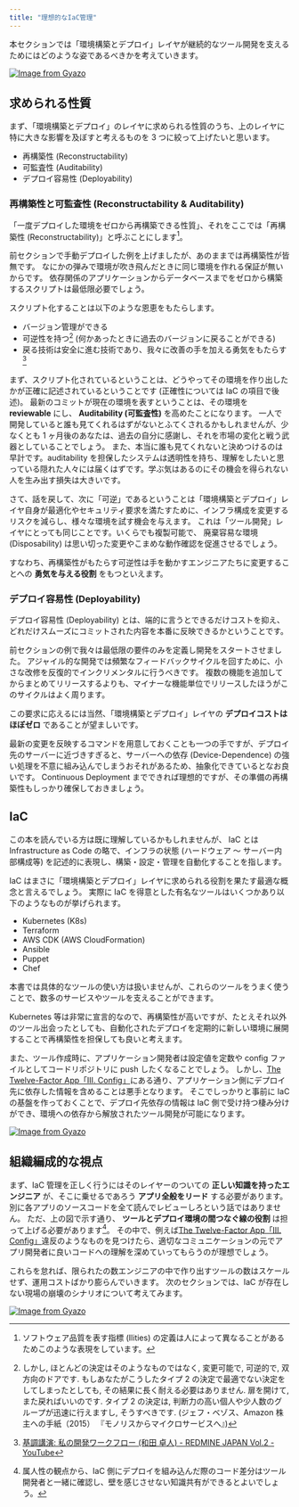 ```yaml
---
title: "理想的なIaC管理"
---
```


本セクションでは「環境構築とデプロイ」レイヤが継続的なツール開発を支えるためにはどのような姿であるべきかを考えていきます。

[![Image from Gyazo](https://i.gyazo.com/9be5519fd4f9e12bbf652ca7d1efcca0.png)](https://gyazo.com/9be5519fd4f9e12bbf652ca7d1efcca0)

## 求められる性質

まず、「環境構築とデプロイ」のレイヤに求められる性質のうち、上のレイヤに特に大きな影響を及ぼすと考えるものを 3 つに絞って上げたいと思います。

- 再構築性 (Reconstructability)
- 可監査性 (Auditability)
- デプロイ容易性 (Deployability)

### 再構築性と可監査性 (Reconstructability & Auditability)

「一度デプロイした環境をゼロから再構築できる性質」、それをここでは「再構築性 (Reconstructability)」と呼ぶことにします[^reconstructability]。

[^reconstructability]: ソフトウェア品質を表す指標 (Ilities) の定義は人によって異なることがあるためこのような表現をしています。

前セクションで手動デプロイした例を上げましたが、あのままでは再構築性が皆無です。 なにかの弾みで環境が吹き飛んだときに同じ環境を作れる保証が無いからです。
依存関係のアプリケーションからデータベースまでをゼロから構築するスクリプトは最低限必要でしょう。

スクリプト化することは以下のような恩恵をもたらします。

- バージョン管理ができる
- 可逆性を持つ[^software_can_be_rollback] (何かあったときに過去のバージョンに戻ることができる)
- 戻る技術は安全に進む技術であり、我々に改善の手を加える勇気をもたらす[^rollbackability_is_a_safe_technology_to_move_forward]

[^software_can_be_rollback]:
    しかし, ほとんどの決定はそのようなものではなく, 変更可能で, 可逆的で, 双方向のドアです.
    もしあなたがこうしたタイプ 2 の決定で最適でない決定をしてしまったとしても, その結果に長く耐える必要はありません.
    扉を開けて, また戻ればいいのです.
    タイプ 2 の決定は, 判断力の高い個人や少人数のグループが迅速に行えますし, そうすべきです.
    (ジェフ・ベゾス、Amazon 株主への手紙（2015） 『モノリスからマイクロサービスへ』)

[^rollbackability_is_a_safe_technology_to_move_forward]: [基調講演: 私の開発ワークフロー (和田 卓人) - REDMINE JAPAN Vol.2 - YouTube](https://www.youtube.com/watch?v=IQ7lDefJLtk&t=1135s&ab_channel=RedmineJapan)

まず、スクリプト化されているということは、どうやってその環境を作り出したかが正確に記述されているということです (正確性については IaC の項目で後述)。
最新のコミットが現在の環境を表すということは、その環境を **reviewable** にし、 **Auditability (可監査性)** を高めたことになります。
一人で開発していると誰も見てくれるはずがないとふてくされるかもしれませんが、少なくとも 1 ヶ月後のあなたは、過去の自分に感謝し、それを市場の変化と戦う武器としていることでしょう。
また、本当に誰も見てくれないと決めつけるのは早計です。auditability を担保したシステムは透明性を持ち、理解をしたいと思っている隠れた人々には届くはずです。学ぶ気はあるのにその機会を得られない人を生み出す損失は大きいです。

さて、話を戻して、次に「可逆」であるということは「環境構築とデプロイ」レイヤ自身が最適化やセキュリティ要求を満たすために、インフラ構成を変更するリスクを減らし、様々な環境を試す機会を与えます。
これは「ツール開発」レイヤにとっても同じことです。いくらでも複製可能で、 廃棄容易な環境 (Disposability) は思い切った変更やこまめな動作確認を促進させるでしょう。

すなわち、再構築性がもたらす可逆性は手を動かすエンジニアたちに変更することへの **勇気を与える役割** をもつといえます。

### デプロイ容易性 (Deployability)

デプロイ容易性 (Deployability) とは、端的に言うとできるだけコストを抑え、どれだけスムーズにコミットされた内容を本番に反映できるかということです。

前セクションの例で我々は最低限の要件のみを定義し開発をスタートさせました。 アジャイル的な開発では頻繁なフィードバックサイクルを回すために、小さな改修を反復的でインクリメンタルに行うべきです。
複数の機能を追加してからまとめてリリースするよりも、マイナーな機能単位でリリースしたほうがこのサイクルはよく周ります。

この要求に応えるには当然、「環境構築とデプロイ」レイヤの **デプロイコストはほぼゼロ** であることが望ましいです。

最新の変更を反映するコマンドを用意しておくことも一つの手ですが、デプロイ先のサーバーに近づきすぎると、サーバーへの依存 (Device-Dependence) の強い処理を不意に組み込んでしまうおそれがあるため、抽象化できているとなお良いです。
Continuous Deployment までできれば理想的ですが、その準備の再構築性もしっかり確保しておきましょう。

## IaC

この本を読んでいる方は既に理解しているかもしれませんが、 IaC とは Infrastructure as Code の略で、インフラの状態 (ハードウェア ～ サーバー内部構成等) を記述的に表現し、構築・設定・管理を自動化することを指します。

IaC はまさに「環境構築とデプロイ」レイヤに求められる役割を果たす最適な概念と言えるでしょう。
実際に IaC を得意とした有名なツールはいくつかあり以下のようなものが挙げられます。

- Kubernetes (K8s)
- Terraform
- AWS CDK (AWS CloudFormation)
- Ansible
- Puppet
- Chef

本書では具体的なツールの使い方は扱いませんが、これらのツールをうまく使うことで、数多のサービスやツールを支えることができます。

Kubernetes 等は非常に宣言的なので、再構築性が高いですが、たとえそれ以外のツール出会ったとしても、自動化されたデプロイを定期的に新しい環境に展開することで再構築性を担保しても良いと考えます。

また、ツール作成時に、アプリケーション開発者は設定値を定数や config ファイルとしてコードリポジトリに push したくなることでしょう。 しかし、[The Twelve-Factor App「III. Config」](https://12factor.net/config)にある通り、アプリケーション側にデプロイ先に依存した情報を含めることは悪手となります。
そこでしっかりと事前に IaC の基盤を作っておくことで、デプロイ先依存の情報は IaC 側で受け持つ棲み分けができ、環境への依存から解放されたツール開発が可能になります。

[![Image from Gyazo](https://i.gyazo.com/f66f4f300f0ec5a377f28fe074f1fb18.png)](https://gyazo.com/f66f4f300f0ec5a377f28fe074f1fb18)

## 組織編成的な視点

まず、IaC 管理を正しく行うにはそのレイヤーのついての **正しい知識を持ったエンジニア** が、そこに乗せるであろう **アプリ全般をリード** する必要があります。
別に各アプリのソースコードを全て読んでレビューしろという話ではありません。 ただ、上の図で示す通り、 **ツールとデプロイ環境の間つなぐ線の役割** は担って上げる必要があります[^teaching]。
その中で、例えば[The Twelve-Factor App「III. Config」](https://12factor.net/config)違反のようなものを見つけたら、適切なコミュニケーションの元でアプリ開発者に良いコードへの理解を深めていってもらうのが理想でしょう。

[^teaching]: 属人性の観点から、IaC 側にデプロイを組み込んだ際のコード差分はツール開発者と一緒に確認し、壁を感じさせない知識共有ができるとよいでしょう。

これらを怠れば、限られたの数エンジニアの中で作り出すツールの数はスケールせず、運用コストばかり膨らんでいきます。 次のセクションでは、IaC が存在しない現場の崩壊のシナリオについて考えてみます。

[![Image from Gyazo](https://i.gyazo.com/b6397026ee6302430ede98405446307e.png)](https://gyazo.com/b6397026ee6302430ede98405446307e)

